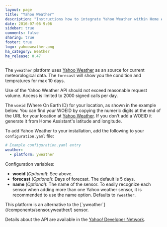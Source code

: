 ```yaml
---
layout: page
title: "Yahoo Weather"
description: "Instructions how to integrate Yahoo Weather within Home Assistant."
date: 2016-07-06 9:06
sidebar: true
comments: false
sharing: true
footer: true
logo: yahooweather.png
ha_category: Weather
ha_release: 0.47
---
```



The `yweather` platform uses [Yahoo Weather](https://www.yahoo.com/news/weather/) as an source for current meteorological data. The `forecast` will show you the condition and tempratures for max 10 days.

<p class='note warning'>
Use of the Yahoo Weather API should not exceed reasonable request volume. Access is limited to 2000 signed calls per day.
</p>

The `woeid` (Where On Earth ID) for your location, as shown in the example below. You can find your WOEID by copying the numeric digits at the end of the URL for your location at [Yahoo Weather](https://www.yahoo.com/news/weather/). If you don't add a WOEID it generate it from Home Assistant's latitude and longitude.

To add Yahoo Weather to your installation, add the following to your `configuration.yaml` file:

```yaml
# Example configuration.yaml entry
weather:
  - platform: yweather
```

Configuration variables:

- **woeid** (*Optional*): See above.
- **forecast** (*Optional*): Days of forecast. The default is 5 days.
- **name** (*Optional*): The name of the sensor. To easily recognize each sensor when adding more than one Yahoo weather sensor, it is recommended to use the name option. Defaults to `Yweather`. 


<p class='note'>
This platform is an alternative to the [`yweather`](/components/sensor.yweather/) sensor. 
</p>

Details about the API are available in the [Yahoo! Developer Network](https://developer.yahoo.com/weather/).

